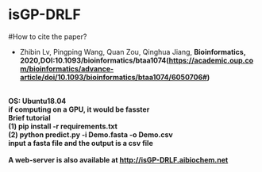 # isGP-DRLF<br />
#How to cite the paper?<br />
<div id="refer-anchor-1"></div>

- Zhibin Lv, Pingping Wang, Quan Zou, Qinghua Jiang, <b>Bioinformatics, 2020,DOI:10.1093/bioinformatics/btaa1074(https://academic.oup.com/bioinformatics/advance-article/doi/10.1093/bioinformatics/btaa1074/6050706#)

<br />OS: Ubuntu18.04<br />
if computing on a GPU, it would be fasster <br />
Brief tutorial <br />
(1) pip install -r requirements.txt <br />
(2) python predict.py -i Demo.fasta -o Demo.csv <br />input a fasta file and the output is a csv file <br /> <br />
A web-server is also available at http://isGP-DRLF.aibiochem.net <br /> <br />
